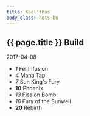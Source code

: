 ```yaml
---
title: Kael'thas
body_class: hots-bo
---
```


## {{ page.title }} Build
2017-04-08

-   _1_  Fel Infusion
-   _4_  Mana Tap
-   _7_  Sun King's Fury
- __10__ Phoenix
-  _13_  Fission Bomb
-  _16_  Fury of the Sunwell
- __20__ Rebirth
